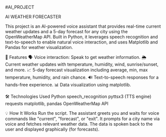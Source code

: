 #AI_PROJECT

AI WEATHER FORECASTER

This project is an AI-powered voice assistant that provides real-time current weather updates and a 5-day forecast for any city using the OpenWeatherMap API. 
Built in Python, it leverages speech recognition and text-to-speech to enable natural voice interaction, and uses Matplotlib and Pandas for weather visualization.

🚀 Features
🗣️ Voice interaction: Speak to get weather information.
🌦️ Current weather updates with temperature, humidity, wind, sunrise/sunset, and more.
📈 5-day forecast visualization including average, min, max temperature, humidity, and rain chance.
🔊 Text-to-speech responses for a hands-free experience.
📊 Data visualization using matplotlib.

🛠️ Technologies Used
Python
speech_recognition
pyttsx3 (TTS engine)
requests
matplotlib, pandas
OpenWeatherMap API

💡 How It Works
Run the script.
The assistant greets you and waits for voice commands like "current", "forecast", or "exit".
It prompts for a city name via voice and fetches relevant weather data.
The data is spoken back to the user and displayed graphically (for forecasts).
